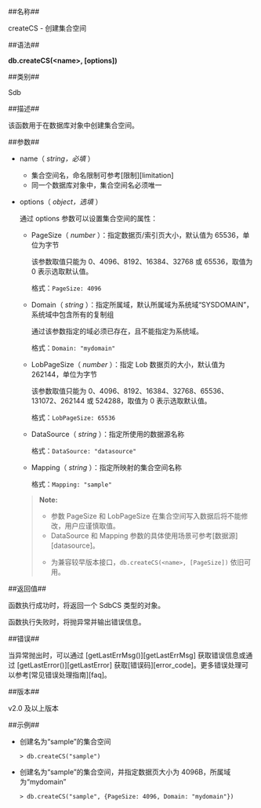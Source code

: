 ##名称##

createCS - 创建集合空间

##语法##

**db.createCS(\<name\>, [options])**

##类别##

Sdb

##描述##

该函数用于在数据库对象中创建集合空间。

##参数##

- name（ *string，必填* ）

    - 集合空间名，命名限制可参考[限制][limitation]
    - 同一个数据库对象中，集合空间名必须唯一

- options（ *object，选填* ）

    通过 options 参数可以设置集合空间的属性：

    - PageSize（ *number* ）：指定数据页/索引页大小，默认值为 65536，单位为字节

        该参数取值只能为 0、4096、8192、16384、32768 或 65536，取值为 0 表示选取默认值。

        格式：`PageSize: 4096`

    - Domain（ *string* ）：指定所属域，默认所属域为系统域“SYSDOMAIN”，系统域中包含所有的复制组

        通过该参数指定的域必须已存在，且不能指定为系统域。
       
        格式：`Domain: "mydomain"`

    - LobPageSize（ *number* ）：指定 Lob 数据页的大小，默认值为 262144，单位为字节

        该参数取值只能为 0、4096、8192、16384、32768、65536、131072、262144 或 524288，取值为 0 表示选取默认值。

        格式：`LobPageSize: 65536`

    - DataSource（ *string* ）：指定所使用的数据源名称

        格式：`DataSource: "datasource"`

    - Mapping（ *string* ）：指定所映射的集合空间名称

        格式：`Mapping: "sample"`

    > **Note:**
    >
    > - 参数 PageSize 和 LobPageSize 在集合空间写入数据后将不能修改，用户应谨慎取值。
    > - DataSource 和 Mapping 参数的具体使用场景可参考[数据源][datasource]。
    > * 为兼容较早版本接口，`db.createCS(<name>, [PageSize])` 依旧可用。

##返回值##

函数执行成功时，将返回一个 SdbCS 类型的对象。

函数执行失败时，将抛异常并输出错误信息。

##错误##

当异常抛出时，可以通过 [getLastErrMsg()][getLastErrMsg] 获取错误信息或通过 [getLastError()][getLastError] 获取[错误码][error_code]。更多错误处理可以参考[常见错误处理指南][faq]。

##版本##

v2.0 及以上版本

##示例##

* 创建名为“sample”的集合空间

    ```lang-javascript
    > db.createCS("sample")
    ```


* 创建名为“sample”的集合空间，并指定数据页大小为 4096B，所属域为“mydomain”

    ```lang-javascript
    > db.createCS("sample", {PageSize: 4096, Domain: "mydomain"})
    ```



[^_^]:
    本文使用的所有引用和链接
[limitation]:manual/Manual/sequoiadb_limitation.md
[datasource]:manual/Distributed_Engine/Architecture/datasource.md
[getLastErrMsg]:manual/Manual/Sequoiadb_Command/Global/getLastErrMsg.md
[getLastError]:manual/Manual/Sequoiadb_Command/Global/getLastError.md
[faq]:manual/FAQ/faq_sdb.md
[error_code]:manual/Manual/Sequoiadb_error_code.md
